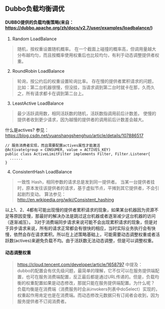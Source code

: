 ## Dubbo负载均衡调优

#### DUBBO提供的负载均衡策略(来自：https://dubbo.apache.org/zh/docs/v2.7/user/examples/loadbalance/)
1. Random LoadBalance
> 随机，按权重设置随机概率。
在一个截面上碰撞的概率高，但调用量越大分布越均匀，而且按概率使用权重后也比较均匀，有利于动态调整提供者权重。
2. RoundRobin LoadBalance
> 轮询，按公约后的权重设置轮询比率。
存在慢的提供者累积请求的问题，比如：第二台机器很慢，但没挂，当请求调到第二台时就卡在那，久而久之，所有请求都卡在调到第二台上。
3. LeastActive LoadBalance
> 最少活跃调用数，相同活跃数的随机，活跃数指调用前后计数差。
使慢的提供者收到更少请求，因为越慢的提供者的调用前后计数差会越大。

  什么是actives?
  参见：https://blog.csdn.net/yuanshangshenghuo/article/details/107886517
  ```
  // 服务消费者实现，而且需要配置actives属性才能激活
  @Activate(group = CONSUMER, value = ACTIVES_KEY)
  public class ActiveLimitFilter implements Filter, Filter.Listener{
    ......
  }
  ```
4. ConsistentHash LoadBalance
> 一致性 Hash，相同参数的请求总是发到同一提供者。
当某一台提供者挂时，原本发往该提供者的请求，基于虚拟节点，平摊到其它提供者，不会引起剧烈变动。
算法参见：http://en.wikipedia.org/wiki/Consistent_hashing

以上1、2、4都有可能出现慢的提供者累积请求的现象，如果某台机器因为资源不足等原因变慢，那最好的解决办法是跳过这台机器或者逐渐减少这台机器的访问（逐渐减压）。
3对于消费端同步请求来说可能不会出现累积请求的现象，但是对于异步请求来说，所有的请求正常都会有很快的相应，当时实际业务执行会有快慢，依然会存在请求累积。所以在上述策略基础上，可能需要动态调整权重或者活跃数(actives)来避免负载不均。由于活跃数无法动态调整，但是可以调整权重。

#### 动态调整权重
> https://cloud.tencent.com/developer/article/1658797 中提及：<br>
dubbo的配置会有优先级问题，最简单的理解，它不仅可以在服务提供端配置，也可在服务消费端配置，反正最后都是通过URL传递的。但是，负载均衡的权重配置如果是动态修改，那就只能在服务提供端配置。为什么呢？<br>
负载均衡是在消费端（消费服务时会从invokers列表中doSelect）实现的，权重起作用肯定也是在消费端。而动态修改元数据只有订阅者会收到，因为服务提供者不订阅消费者。

